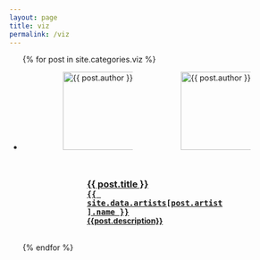 ```yaml
---
layout: page
title: viz
permalink: /viz
---
```

<section class="c-archives">
  <link rel="shortcut icon" href="">
  <ul class="c-archives__list">
  {% for post in site.categories.viz  %}
    <li class="c-archives__item" >
    <a href="{{ post.url | prepend: site.baseurl }}" style="width: 100%;">
      <div style="display: flex; justify-content: space-evenly; align-items: center; flex-wrap: wrap;">
      <div style="flex-grow: 1; max-width: 25%; min-width: 125px; margin: 1em;">
      <img src="{{ site.url }}{{ site.baseurl }}/assets/{{ post.artist }}/{{ post.sample }}" alt="{{ post.author }}" style="height: 10em; display: block; margin-left: auto; margin-right: auto;">
      </div>
      <div style="flex-grow: 1; max-width: 25%; min-width: 125px; margin: 1em;">
      <img src="{{ site.url }}{{ site.baseurl }}/assets/{{ post.artist }}/artist.jpg" alt="{{ post.author }}" style="height: 10em; display: block; margin-left: auto; margin-right: auto">
      </div>
      <div style="flex-grow: 2; max-width: 50%; min-width: 250px; margin: 1em; padding: 0em 3em;">
      <h3>
       {{ post.title }}
        <br>
        <code>{{ site.data.artists[post.artist].name }}</code>
        <br>
        <small>{{post.description}}</small>
      </h3>
      </div>
    </div>
    </a>
    </li>
  {% endfor %}
  </ul>
</section>
